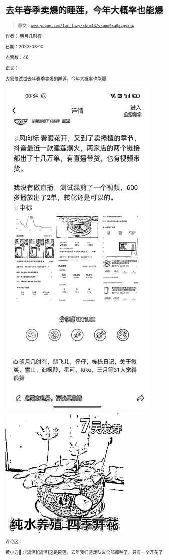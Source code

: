 # 去年春季卖爆的睡莲，今年大概率也能爆

> 原文：[`www.yuque.com/for_lazy/xkrm14/vkqnm9xa0xzgyxhx`](https://www.yuque.com/for_lazy/xkrm14/vkqnm9xa0xzgyxhx)

作者： 明月几时有 

日期：2023-03-10 

点赞数：46 

正文： 

大家快试试去年春季卖爆的睡莲，今年大概率也能爆 

![](img/b467d52ee0ee2d8b3cb2b0b266114d1b.png)  

![](img/21a4bcd5da3782a10c745df60422ab66.png)  

评论区： 

黄小刀🔪 : [流泪][流泪]这是碗莲，去年我们游戏队友全部都种了，只有一个开花了 

